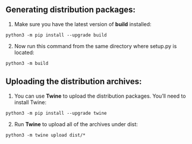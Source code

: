 ## Generating distribution packages:

1. Make sure you have the latest version of **build** installed:  

```
python3 -m pip install --upgrade build
```

2. Now run this command from the same directory where setup.py is located:  

```
python3 -m build
```

## Uploading the distribution archives:

1. You can use **Twine** to upload the distribution packages. You’ll need to install Twine:  

```
python3 -m pip install --upgrade twine
```

2. Run **Twine** to upload all of the archives under dist:  

```
python3 -m twine upload dist/*
```